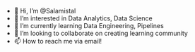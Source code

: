 - 👋 Hi, I’m @Salamistal
- 👀 I’m interested in Data Analytics, Data Science
- 🌱 I’m currently learning Data Engineering, Pipelines
- 💞️ I’m looking to collaborate on creating learning community
- 📫 How to reach me via email!

<!---
Salamistal/Salamistal is a ✨ special ✨ repository because its `README.md` (this file) appears on your GitHub profile.
You can click the Preview link to take a look at your changes.
--->
